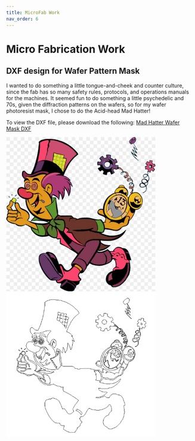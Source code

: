 ```yaml
---
title: MicroFab Work
nav_order: 6
---
```


# Micro Fabrication Work 

## DXF design for Wafer Pattern Mask 

I wanted to do something a little tongue-and-cheek and counter culture, since the fab has so many safety rules, protocols, and operations manuals for the machines. It seemed fun to do something a little psychedelic and 70s, given the diffraction patterns on the wafers, so for my wafer photoresist mask, I chose to do the Acid-head Mad Hatter!

To view the DXF file, please download the following: 
[Mad Hatter Wafer Mask DXF](mad_hatter.dxf)

<img src="mad-hatter.jpg" alt="Mad Hatter" width="400">

<img src="mad-hatter-dxf.png" alt="Mad Hatter" width="400">

